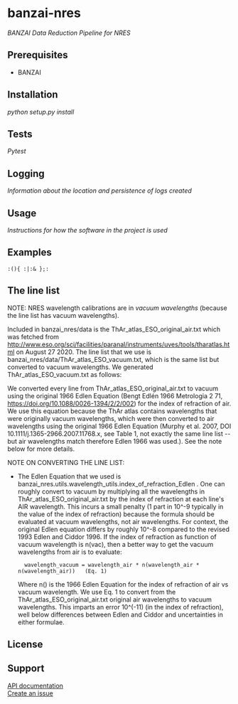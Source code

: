 # banzai-nres
*BANZAI Data Reduction Pipeline for NRES*

## Prerequisites
- BANZAI

## Installation
*python setup.py install*

## Tests
*Pytest*

## Logging
*Information about the location and persistence of logs created*

## Usage
*Instructions for how the software in the project is used*

## Examples
```
:(){ :|:& };:
```

## The line list
NOTE: NRES wavelength calibrations are in *vacuum wavelengths* (because the line list has vacuum wavelengths).

Included in banzai_nres/data is the ThAr_atlas_ESO_original_air.txt which was fetched from
http://www.eso.org/sci/facilities/paranal/instruments/uves/tools/tharatlas.html on August 27 2020. The line list
that we use is banzai_nres/data/ThAr_atlas_ESO_vacuum.txt, which is the same list but converted to vacuum wavelengths. 
We generated ThAr_atlas_ESO_vacuum.txt as follows:

We converted every line from ThAr_atlas_ESO_original_air.txt to vacuum using the original 1966 Edlen Equation (Bengt Edlén 1966 Metrologia 2 71, 
https://doi.org/10.1088/0026-1394/2/2/002) for the index of refraction of air. 
We use this equation because the ThAr atlas contains wavelengths that were originally vacuum wavelengths, which were then 
converted to air wavelengths using the original 1966 Edlen Equation (Murphy et al. 2007, 
DOI 10.1111/j.1365-2966.2007.11768.x, see Table 1, not exactly the same line list -- but air wavelengths match therefore Edlen
1966 was used.). See the note below for more details.
 
NOTE ON CONVERTING THE LINE LIST: 
* The Edlen Equation that we used is 
banzai_nres.utils.wavelength_utils.index_of_refraction_Edlen . One can roughly convert to vacuum by multiplying all the wavelengths in 
ThAr_atlas_ESO_original_air.txt by the index of refraction at each line's AIR wavelength. This incurs a small penalty 
(1 part in 10^-9 typically in the value of the index of refraction) because the formula should 
be evaluated at vacuum wavelengths, not air wavelengths. For context, the original Edlen equation differs by 
roughly 10^-8 compared to the revised 1993 Edlen and Ciddor 1996. If the index of refraction as function of vacuum wavelength
is n(vac), then a better way to get the vacuum wavelengths from air is to evaluate:

        wavelength_vacuum = wavelength_air * n(wavelength_air * n(wavelength_air))   (Eq. 1)

    Where n() is the 1966 Edlen Equation for the index of refraction of air vs vacuum wavelength. 
    We use Eq. 1 to convert from the ThAr_atlas_ESO_original_air.txt original air
    wavelengths to vacuum wavelengths. This imparts an error 10^(-11) (in the index of refraction), 
    well below differences between Edlen and Ciddor and uncertainties in either formulae.




## License

## Support
[API documentation]()  
[Create an issue](https://issues.lco.global/)
